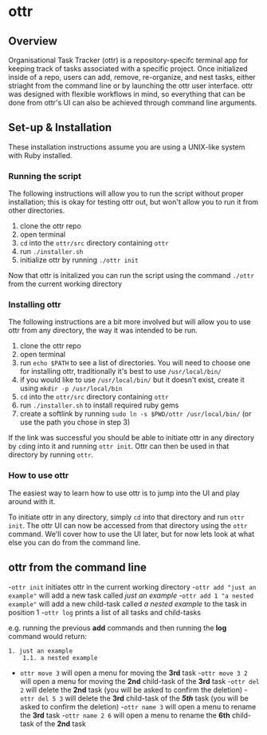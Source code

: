# ottr

## Overview
Organisational Task Tracker (ottr) is a repository-specifc terminal app for keeping track of tasks associated with a specific project. 
Once initialized inside of a repo, users can add, remove, re-organize, and nest tasks, either striaght from the command line or by launching
the ottr user interface. ottr was designed with flexible workflows in mind, so everything that can be done from ottr's UI can also be achieved
through command line arguments.

## Set-up & Installation

These installation instructions assume you are using a UNIX-like system with Ruby installed.

### Running the script

The following instructions will allow you to run the script without proper installation;
this is okay for testing ottr out, but won't allow you to run it from other directories.

1. clone the ottr repo
1. open terminal
1. `cd` into the `ottr/src` directory containing `ottr`
1. run `./installer.sh`
1. initialize ottr by running `./ottr init`

Now that ottr is initalized you can run the script using the command `./ottr` from the current working directory 

### Installing ottr

The following instructions are a bit more involved but will allow you to use ottr from any directory, 
the way it was intended to be run.

1. clone the ottr repo
1. open terminal
1. run `echo $PATH` to see a list of directories. You will need to choose one for installing ottr, traditionally it's best to use `/usr/local/bin/`
1. if you would like to use `/usr/local/bin/` but it doesn't exist, create it using `mkdir -p /usr/local/bin`
1. `cd` into the `ottr/src` directory containing `ottr`
1. run `./installer.sh` to install required ruby gems
1. create a softlink by running `sudo ln -s $PWD/ottr /usr/local/bin/` (or use the path you chose in step 3)

If the link was successful you should be able to initiate ottr in any directory by `cd`ing into it and running `ottr init`. Ottr can then be used in that directory by running `ottr`.

### How to use ottr

The easiest way to learn how to use ottr is to jump into the UI and play around with it.

To initiate ottr in any directory, simply `cd` into that directory and run `ottr init`. The ottr UI can now be accessed from that directory using the `ottr` command. We'll cover how to use the UI later, but for now lets look at what else you can do from the command line.

## ottr from the command line

-`ottr init` initiates ottr in the current working directory
-`ottr add "just an example"` will add a new task called *just an example*
-`ottr add 1 "a nested example"` will add a new child-task called *a nested example* to the task in position 1
-`ottr log` prints a list of all tasks and child-tasks

e.g. running the previous **add** commands and then running the **log** command would return:
```
1. just an example
    1.1. a nested example
```

- `ottr move 3` will open a menu for moving the **3rd** task
-`ottr move 3 2` will open a menu for moving the **2nd** child-task of the **3rd** task
-`ottr del 2` will delete the **2nd** task (you will be asked to confirm the deletion)
-`ottr del 5 3` will delete the **3rd** child-task of the ***5th*** task (you will be asked to confirm the deletion)
-`ottr name 3` will open a menu to rename the **3rd** task
-`ottr name 2 6` will open a menu to rename the **6th** child-task of the **2nd** task

